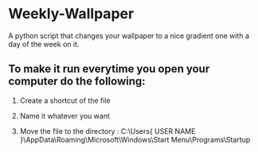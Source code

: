 # Weekly-Wallpaper
A python script that changes your wallpaper to a nice gradient one with a day of the week on it.

## To make it run everytime you open your computer do the following:
 
1. Create a shortcut of the file

2. Name it whatever you want

3. Move the file to the directory :  C:\Users\{ USER NAME }\AppData\Roaming\Microsoft\Windows\Start Menu\Programs\Startup